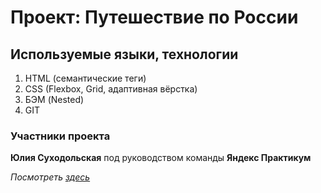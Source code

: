 # Проект: Путешествие по России

## Используемые языки, технологии
1. HTML (семантические теги)
2. CSS (Flexbox, Grid, адаптивная вёрстка)
3. БЭМ (Nested)
4. GIT

### Участники проекта

**Юлия Суходольская**
под руководством команды
**Яндекс Практикум**

*Посмотреть [здесь](https://ylsukhodolskaya.github.io/russian-travel/)*